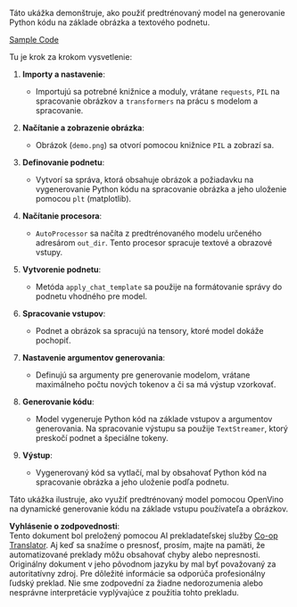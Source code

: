 <!--
CO_OP_TRANSLATOR_METADATA:
{
  "original_hash": "d7d7afa242a4a041ff4193546d4baf16",
  "translation_date": "2025-05-09T20:02:09+00:00",
  "source_file": "md/02.Application/04.Vision/Phi3/E2E_OpenVino_Phi3Vision.md",
  "language_code": "sk"
}
-->
Táto ukážka demonštruje, ako použiť predtrénovaný model na generovanie Python kódu na základe obrázka a textového podnetu.

[Sample Code](../../../../../../code/06.E2E/E2E_OpenVino_Phi3-vision.ipynb)

Tu je krok za krokom vysvetlenie:

1. **Importy a nastavenie**:
   - Importujú sa potrebné knižnice a moduly, vrátane `requests`, `PIL` na spracovanie obrázkov a `transformers` na prácu s modelom a spracovanie.

2. **Načítanie a zobrazenie obrázka**:
   - Obrázok (`demo.png`) sa otvorí pomocou knižnice `PIL` a zobrazí sa.

3. **Definovanie podnetu**:
   - Vytvorí sa správa, ktorá obsahuje obrázok a požiadavku na vygenerovanie Python kódu na spracovanie obrázka a jeho uloženie pomocou `plt` (matplotlib).

4. **Načítanie procesora**:
   - `AutoProcessor` sa načíta z predtrénovaného modelu určeného adresárom `out_dir`. Tento procesor spracuje textové a obrazové vstupy.

5. **Vytvorenie podnetu**:
   - Metóda `apply_chat_template` sa použije na formátovanie správy do podnetu vhodného pre model.

6. **Spracovanie vstupov**:
   - Podnet a obrázok sa spracujú na tensory, ktoré model dokáže pochopiť.

7. **Nastavenie argumentov generovania**:
   - Definujú sa argumenty pre generovanie modelom, vrátane maximálneho počtu nových tokenov a či sa má výstup vzorkovať.

8. **Generovanie kódu**:
   - Model vygeneruje Python kód na základe vstupov a argumentov generovania. Na spracovanie výstupu sa použije `TextStreamer`, ktorý preskočí podnet a špeciálne tokeny.

9. **Výstup**:
   - Vygenerovaný kód sa vytlačí, mal by obsahovať Python kód na spracovanie obrázka a jeho uloženie podľa podnetu.

Táto ukážka ilustruje, ako využiť predtrénovaný model pomocou OpenVino na dynamické generovanie kódu na základe vstupu používateľa a obrázkov.

**Vyhlásenie o zodpovednosti**:  
Tento dokument bol preložený pomocou AI prekladateľskej služby [Co-op Translator](https://github.com/Azure/co-op-translator). Aj keď sa snažíme o presnosť, prosím, majte na pamäti, že automatizované preklady môžu obsahovať chyby alebo nepresnosti. Originálny dokument v jeho pôvodnom jazyku by mal byť považovaný za autoritatívny zdroj. Pre dôležité informácie sa odporúča profesionálny ľudský preklad. Nie sme zodpovední za žiadne nedorozumenia alebo nesprávne interpretácie vyplývajúce z použitia tohto prekladu.